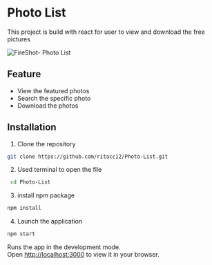 # Photo List

This project is build with react for user to view and download the free pictures

![FireShot- Photo List ](https://github.com/ritacc12/Photo-List/assets/140707328/32d43265-fe4e-4299-9fe6-13cfb7cbe267)


## Feature

- View the featured photos
- Search the specific photo
- Download the photos

## Installation

1. Clone the repository

```bash
git clone https://github.com/ritacc12/Photo-List.git
```

2. Used terminal to open the file

```bash
 cd Photo-List
```

3. install npm package

```bash
npm install
```

4. Launch the application

```bash
npm start
```

Runs the app in the development mode.\
Open [http://localhost:3000](http://localhost:3000) to view it in your browser.
